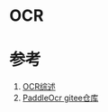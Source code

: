 # OCR

# 参考
1. [OCR综述](https://zhuanlan.zhihu.com/p/428777199)
2. [PaddleOcr gitee仓库](https://gitee.com/paddlepaddle/PaddleOCR)
